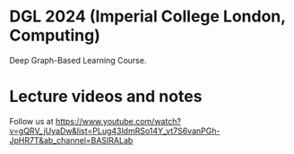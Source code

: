 # DGL 2024 (Imperial College London, Computing)
Deep Graph-Based Learning Course.

# Lecture videos and notes
Follow us at https://www.youtube.com/watch?v=gQRV_jUyaDw&list=PLug43ldmRSo14Y_vt7S6vanPGh-JpHR7T&ab_channel=BASIRALab
